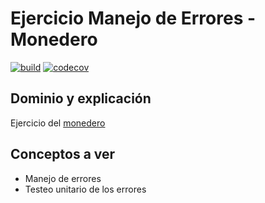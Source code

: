 
# Ejercicio Manejo de Errores - Monedero

[![build](https://github.com/uqbar-project/eg-monedero-kotlin/actions/workflows/build.yml/badge.svg?branch=master)](https://github.com/uqbar-project/eg-monedero-kotlin/actions/workflows/build.yml) [![codecov](https://codecov.io/gh/uqbar-project/eg-monedero-kotlin/branch/master/graph/badge.svg?token=22CehsFCWV)](https://codecov.io/gh/uqbar-project/eg-monedero-kotlin)

## Dominio y explicación

Ejercicio del [monedero](https://docs.google.com/document/d/1vVW91adl0p-NxGNpe8fqmC_5YmBkrxaLDFKyZ0xZb9Y/edit)

## Conceptos a ver

- Manejo de errores
- Testeo unitario de los errores
 